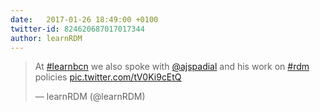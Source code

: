 ```yaml
---
date:   2017-01-26 18:49:00 +0100
twitter-id: 824620687017017344
author: learnRDM
---
```

<blockquote class="twitter-tweet" data-lang="es"><p lang="en" dir="ltr">At <a href="https://twitter.com/hashtag/learnbcn?src=hash">#learnbcn</a> we also spoke with <a href="https://twitter.com/ajspadial">@ajspadial</a> and his work on <a href="https://twitter.com/hashtag/rdm?src=hash">#rdm</a> policies <a href="https://t.co/tV0Ki9cEtQ">pic.twitter.com/tV0Ki9cEtQ</a></p>&mdash; learnRDM (@learnRDM)</blockquote>
<script async src="//platform.twitter.com/widgets.js" charset="utf-8"></script>
